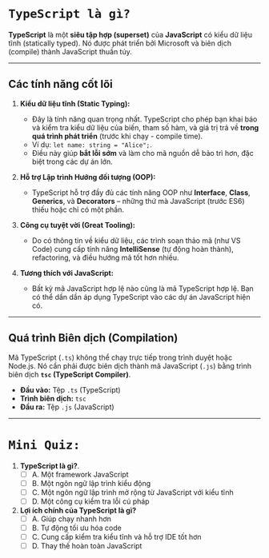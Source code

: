 # `TypeScript là gì?`

**TypeScript** là một **siêu tập hợp (superset)** của **JavaScript** có kiểu dữ liệu tĩnh (statically typed). Nó được phát triển bởi Microsoft và biên dịch (compile) thành JavaScript thuần túy.

---

## Các tính năng cốt lõi

1.  **Kiểu dữ liệu tĩnh (Static Typing):**
    * Đây là tính năng quan trọng nhất. TypeScript cho phép bạn khai báo và kiểm tra kiểu dữ liệu của biến, tham số hàm, và giá trị trả về **trong quá trình phát triển** (trước khi chạy - compile time).
    * Ví dụ: `let name: string = "Alice";`.
    * Điều này giúp **bắt lỗi sớm** và làm cho mã nguồn dễ bảo trì hơn, đặc biệt trong các dự án lớn.

2.  **Hỗ trợ Lập trình Hướng đối tượng (OOP):**
    * TypeScript hỗ trợ đầy đủ các tính năng OOP như **Interface**, **Class**, **Generics**, và **Decorators** – những thứ mà JavaScript (trước ES6) thiếu hoặc chỉ có một phần.

3.  **Công cụ tuyệt vời (Great Tooling):**
    * Do có thông tin về kiểu dữ liệu, các trình soạn thảo mã (như VS Code) cung cấp tính năng **IntelliSense** (tự động hoàn thành), refactoring, và điều hướng mã tốt hơn nhiều.

4.  **Tương thích với JavaScript:**
    * Bất kỳ mã JavaScript hợp lệ nào cũng là mã TypeScript hợp lệ. Bạn có thể dần dần áp dụng TypeScript vào các dự án JavaScript hiện có.

---

## Quá trình Biên dịch (Compilation)

Mã TypeScript (`.ts`) không thể chạy trực tiếp trong trình duyệt hoặc Node.js. Nó cần phải được biên dịch thành mã JavaScript (`.js`) bằng trình biên dịch **`tsc` (TypeScript Compiler)**.

* **Đầu vào:** Tệp `.ts` (TypeScript)
* **Trình biên dịch:** `tsc`
* **Đầu ra:** Tệp `.js` (JavaScript)

---
# `Mini Quiz: `
1. **TypeScript là gì?**.
    - [ ] A. Một framework JavaScript
    - [ ] B. Một ngôn ngữ lập trình kiểu động
    - [ ] C. Một ngôn ngữ lập trình mở rộng từ JavaScript với kiểu tĩnh
    - [ ] D. Một công cụ kiểm tra lỗi cú pháp
2. **Lợi ích chính của TypeScript là gì?**
    - [ ] A. Giúp chạy nhanh hơn
    - [ ] B. Tự động tối ưu hóa code
    - [ ] C. Cung cấp kiểm tra kiểu tĩnh và hỗ trợ IDE tốt hơn
    - [ ] D. Thay thế hoàn toàn JavaScript